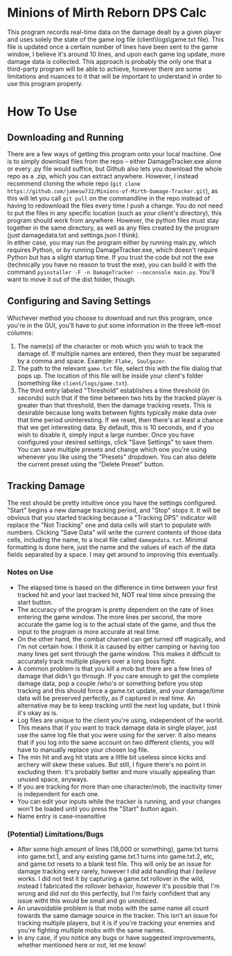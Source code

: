 # Minions of Mirth Reborn DPS Calc
This program records real-time data on the damage dealt by a given player and uses solely the state of the game log file (client\logs\game.txt file). This file is updated once a certain number of lines have been sent to the game window, I believe it's around 10 lines, and upon each game log update, more damage data is collected. This approach is probably the only one that a third-party program will be able to achieve, however there are some limitations and nuances to it that will be important to understand in order to use this program properly.
# How To Use
## Downloading and Running
There are a few ways of getting this program onto your local machine. One is to simply download files from the repo - either DamageTracker.exe alone or every .py file would suffice, but Github also lets you download the whole repo as a .zip, which you can extract anywhere. However, I instead recommend cloning the whole repo (`git clone https://github.com/jamesw732/Minions-of-Mirth-Damage-Tracker.git`), as this will let you call `git pull` on the commandline in the repo instead of having to redownload the files every time I push a change. You do not need to put the files in any specific location (such as your client's directory), this program should work from anywhere. However, the python files must stay together in the same directory, as well as any files created by the program (just damagedata.txt and settings.json I think).  
In either case, you may run the program either by running main.py, which requires Python, or by running DamageTracker.exe, which doesn't require Python but has a slight startup time. If you trust the code but not the exe (technically you have no reason to trust the exe), you can build it with the command `pyinstaller -F -n DamageTracker --noconsole main.py`. You'll want to move it out of the dist folder, though.
## Configuring and Saving Settings
Whichever method you choose to download and run this program, once you're in the GUI, you'll have to put some information in the three left-most columns:
1. The name(s) of the character or mob which you wish to track the damage of. If multiple names are entered, then they must be separated by a comma and space. Example: `Flake, Soulgazer`.
2. The path to the relevant `game.txt` file, select this with the file dialog that pops up. The location of this file will be inside your client's folder (something like `client/logs/game.txt`).
3. The third entry labeled "Threshold" establishes a time threshold (in seconds) such that if the time between two hits by the tracked player is greater than that threshold, then the damage tracking resets. This is desirable because long waits between fights typically make data over that time period uninteresting. If we reset, then there's at least a chance that we get interesting data. By default, this is 10 seconds, and if you wish to disable it, simply input a large number.
Once you have configured your desired settings, click "Save Settings" to save them. You can save multiple presets and change which one you're using whenever you like using the "Presets" dropdown. You can also delete the current preset using the "Delete Preset" button.
## Tracking Damage
The rest should be pretty intuitive once you have the settings configured. "Start" begins a new damage tracking period, and "Stop" stops it. It will be obvious that you started tracking because a "Tracking DPS" indicator will replace the "Not Tracking" one and data cells will start to populate with numbers. Clicking "Save Data" will write the current contents of those data cells, including the name, to a local file called `damagedata.txt`. Minimal formatting is done here, just the name and the values of each of the data fields separated by a space. I may get around to improving this eventually.
### Notes on Use
- The elapsed time is based on the difference in time between your first tracked hit and your last tracked hit, NOT real time since pressing the start button.
- The accuracy of the program is pretty dependent on the rate of lines entering the game window. The more lines per second, the more accurate the game log is to the actual state of the game, and thus the input to the program is more accurate at real time.
- On the other hand, the combat channel can get turned off magically, and I'm not certain how. I think it is caused by either camping or having too many lines get sent through the game window. This makes it difficult to accurately track multiple players over a long boss fight.
- A common problem is that you kill a mob but there are a few lines of damage that didn't go through. If you care enough to get the complete damage data, pop a couple /who's or something before you stop tracking and this should force a game.txt update, and your damage/time data will be preserved perfectly, as if captured in real time. An alternative may be to keep tracking until the next log update, but I think it's okay as is.
- Log files are unique to the client you're using, independent of the world. This means that if you want to track damage data in single player, just use the same log file that you were using for the server. It also means that if you log into the same account on two different clients, you will have to manually replace your chosen log file.
- The min hit and avg hit stats are a little bit useless since kicks and archery will skew these values. But still, I figure there's no point in excluding them. It's probably better and more visually appealing than unused space, anyways.
- If you are tracking for more than one character/mob, the inactivity timer is independent for each one.
- You can edit your inputs while the tracker is running, and your changes won't be loaded until you press the "Start" button again.
- Name entry is case-insensitive
### (Potential) Limitations/Bugs
- After some high amount of lines (18,000 or something), game.txt turns into game.txt.1, and any existing game.txt.1 turns into game.txt.2, etc, and game.txt resets to a blank test file. This will only be an issue for damage tracking very rarely, however I did add handling that *I believe* works. I did not test it by capturing a game.txt rollover in the wild, instead I fabricated the rollover behavior, however it's possible that I'm wrong and did not do this perfectly, but I'm fairly confident that any issue witht this would be small and go unnoticed.
- An unavoidable problem is that mobs with the same name all count towards the same damage source in the tracker. This isn't an issue for tracking multiple players, but it is if you're tracking your enemies and you're fighting multiple mobs with the same names.
- In any case, if you notice any bugs or have suggested improvements, whether mentioned here or not, let me know!